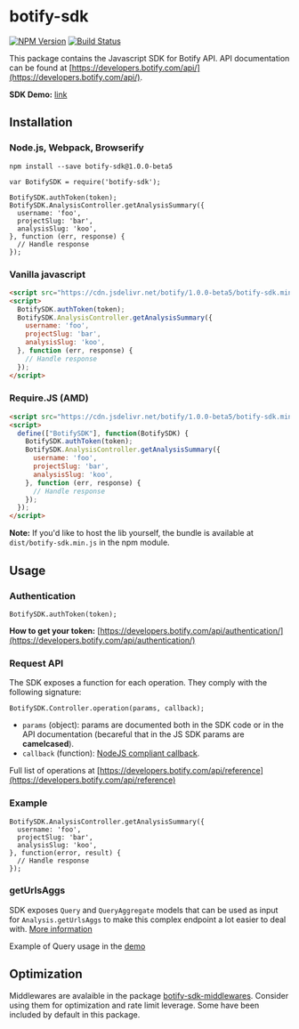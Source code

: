 # botify-sdk

[![NPM Version](https://img.shields.io/npm/v/botify-sdk.svg?style=flat)](https://www.npmjs.com/package/botify-sdk)
[![Build Status](https://travis-ci.org/botify-labs/botify-sdk-js.svg?branch=master)](https://travis-ci.org/botify-labs/botify-sdk-js)

This package contains the Javascript SDK for Botify API.
API documentation can be found at [https://developers.botify.com/api/](https://developers.botify.com/api/).

**SDK Demo:** [link](https://jsfiddle.net/8k20pbua/12/)


## Installation

### Node.js, Webpack, Browserify
```SH
npm install --save botify-sdk@1.0.0-beta5
```
```JS
var BotifySDK = require('botify-sdk');

BotifySDK.authToken(token);
BotifySDK.AnalysisController.getAnalysisSummary({
  username: 'foo',
  projectSlug: 'bar',
  analysisSlug: 'koo',
}, function (err, response) {
  // Handle response
});
```

### Vanilla javascript
```HTML
<script src="https://cdn.jsdelivr.net/botify/1.0.0-beta5/botify-sdk.min.js"></script>
<script>
  BotifySDK.authToken(token);
  BotifySDK.AnalysisController.getAnalysisSummary({
    username: 'foo',
    projectSlug: 'bar',
    analysisSlug: 'koo',
  }, function (err, response) {
    // Handle response
  });
</script>
```

### Require.JS (AMD)
```HTML
<script src="https://cdn.jsdelivr.net/botify/1.0.0-beta5/botify-sdk.min.js"></script>
<script>
  define(["BotifySDK"], function(BotifySDK) {
    BotifySDK.authToken(token);
    BotifySDK.AnalysisController.getAnalysisSummary({
      username: 'foo',
      projectSlug: 'bar',
      analysisSlug: 'koo',
    }, function (err, response) {
      // Handle response
    });
  });
</script>
```
**Note:** If you'd like to host the lib yourself, the bundle is available at `dist/botify-sdk.min.js` in the npm module.


## Usage

### Authentication
```JS
BotifySDK.authToken(token);
```
**How to get your token:** [https://developers.botify.com/api/authentication/](https://developers.botify.com/api/authentication/)

### Request API
The SDK exposes a function for each operation. They comply with the following signature:
```JS
BotifySDK.Controller.operation(params, callback);
```
- `params` (object): params are documented both in the SDK code or in the API documentation (becareful that in the JS SDK params are **camelcased**).
- `callback` (function): [NodeJS compliant callback](http://fredkschott.com/post/2014/03/understanding-error-first-callbacks-in-node-js/).

Full list of operations at [https://developers.botify.com/api/reference](https://developers.botify.com/api/reference)


### Example
```JS
BotifySDK.AnalysisController.getAnalysisSummary({
  username: 'foo',
  projectSlug: 'bar',
  analysisSlug: 'koo',
}, function(error, result) {
  // Handle response
});
```

### getUrlsAggs
SDK exposes `Query` and `QueryAggregate` models that can be used as input for `Analysis.getUrlsAggs` to make this complex endpoint a lot easier to deal with. [More information](https://github.com/botify-labs/botify-sdk-js-middlewares/blob/master/docs/middlewares/queryMiddleware.md)

Example of Query usage in the [demo](https://jsfiddle.net/8k20pbua/11/)


## Optimization
Middlewares are avalaible in the package [botify-sdk-middlewares](https://github.com/botify-labs/botify-sdk-js-middlewares). Consider using them for optimization and rate limit leverage. Some have been included by default in this package.
